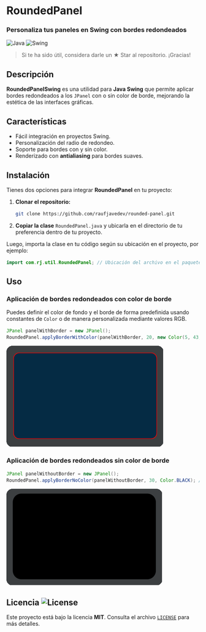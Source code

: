 # RoundedPanel

### Personaliza tus paneles en Swing con bordes redondeados

![Java](https://img.shields.io/badge/Java-ED8B00?style=for-the-badge&logo=java&logoColor=white)
![Swing](https://img.shields.io/badge/Swing-GUI-orange?style=for-the-badge)

> Si te ha sido útil, considera darle un ★ Star al repositorio. ¡Gracias!

## Descripción

**RoundedPanelSwing** es una utilidad para **Java Swing** que permite aplicar bordes redondeados a los `JPanel` con o sin color de borde, mejorando la estética de las interfaces gráficas.

## Características

- Fácil integración en proyectos Swing.
- Personalización del radio de redondeo.
- Soporte para bordes con y sin color.
- Renderizado con **antialiasing** para bordes suaves.

## Instalación

Tienes dos opciones para integrar **RoundedPanel** en tu proyecto:

1. **Clonar el repositorio:**
   
   ```sh
   git clone https://github.com/raufjavedev/rounded-panel.git
   ```
2. **Copiar la clase** `RoundedPanel.java` y ubicarla en el directorio de tu preferencia dentro de tu proyecto.

Luego, importa la clase en tu código según su ubicación en el proyecto, por ejemplo:

```java
import com.rj.util.RoundedPanel; // Ubicación del archivo en el paquete com.rj.util
```

## Uso

### Aplicación de bordes redondeados con color de borde

Puedes definir el color de fondo y el borde de forma predefinida usando constantes de `Color` o de manera personalizada mediante valores RGB.

```java
JPanel panelWithBorder = new JPanel();
RoundedPanel.applyBorderWithColor(panelWithBorder, 20, new Color(5, 43, 68), Color.RED); // panel, radio, color de fondo (RGB), Color de borde con valor predefinido.
```

![Ejemplo con borde](Demo1.png)

### Aplicación de bordes redondeados sin color de borde

```java
JPanel panelWithoutBorder = new JPanel();
RoundedPanel.applyBorderNoColor(panelWithoutBorder, 30, Color.BLACK); // panel, radio, color de fondo con valor predefinido.
```

![Ejemplo sin borde](Demo2.png)

## Licencia ![License](https://img.shields.io/badge/License-MIT-blue.svg)

Este proyecto está bajo la licencia **MIT**. Consulta el archivo [`LICENSE`](LICENSE) para más detalles.
